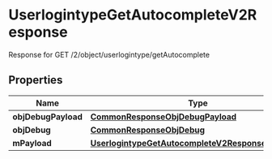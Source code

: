 

# UserlogintypeGetAutocompleteV2Response

Response for GET /2/object/userlogintype/getAutocomplete

## Properties

| Name | Type | Description | Notes |
|------------ | ------------- | ------------- | -------------|
|**objDebugPayload** | [**CommonResponseObjDebugPayload**](CommonResponseObjDebugPayload.md) |  |  |
|**objDebug** | [**CommonResponseObjDebug**](CommonResponseObjDebug.md) |  |  [optional] |
|**mPayload** | [**UserlogintypeGetAutocompleteV2ResponseMPayload**](UserlogintypeGetAutocompleteV2ResponseMPayload.md) |  |  |



